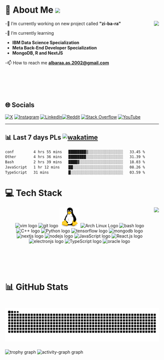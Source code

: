 <!--  <img align="left" height="400" src="https://github.com/chikobara/chikobara/blob/main/08833628.gif?raw=true" /> -->

###

# 💫 About Me [![](https://visitcount.itsvg.in/api?id=chikobara&icon=0&color=12)](https://visitcount.itsvg.in)

-🔭 I’m currently working on new project called **"zi-ba-ra"**
<a href="https://www.credly.com/badges/20535e30-56e7-4e2a-b117-38ef2a0c8ee3/public_url"><img align="right" height="300" src="https://images.credly.com/size/340x340/images/5fc2d535-e716-46c4-881a-f4822b8da0e5/Cognitive_Class_-_What_is_Data_Science.png"></a>

-🌱 I’m currently learning

- **IBM Data Science Specialization**
- **Meta Back-End Developer Specialization**
- **MongoDB, R and NextJS**

-📫 How to reach me **<albaraa.as.2002@gmail.com>**

<br><br><br><br>

## 🌐 Socials

[![X](https://img.shields.io/badge/X-black.svg?logo=X&logoColor=white)](https://x.com/chikobara) [![Instagram](https://img.shields.io/badge/Instagram-%23E4405F.svg?logo=Instagram&logoColor=white)](https://instagram.com/its_chikobara) [![LinkedIn](https://img.shields.io/badge/LinkedIn-%230077B5.svg?logo=linkedin&logoColor=white)](https://linkedin.com/in/albaraa-alsmail)[![Reddit](https://img.shields.io/badge/Reddit-%23FF4500.svg?logo=Reddit&logoColor=white)](https://reddit.com/user/chikobara) [![Stack Overflow](https://img.shields.io/badge/-Stackoverflow-FE7A16?logo=stack-overflow&logoColor=white)](https://stackoverflow.com/users/chikobara) [![YouTube](https://img.shields.io/badge/YouTube-%23FF0000.svg?logo=YouTube&logoColor=white)](https://youtube.com/@chikobara)

---

## 📊 Last 7 days PLs  [![wakatime](https://wakatime.com/badge/user/0f89afa4-1089-41cd-81da-b5f372408386.svg)](https://wakatime.com/@0f89afa4-1089-41cd-81da-b5f372408386)
 <!--START_SECTION:waka-->

```txt
conf         4 hrs 55 mins   ████████▒░░░░░░░░░░░░░░░░   33.45 %
Other        4 hrs 36 mins   ████████░░░░░░░░░░░░░░░░░   31.39 %
Bash         2 hrs 39 mins   ████▓░░░░░░░░░░░░░░░░░░░░   18.03 %
JavaScript   1 hr 12 mins    ██░░░░░░░░░░░░░░░░░░░░░░░   08.26 %
TypeScript   31 mins         █░░░░░░░░░░░░░░░░░░░░░░░░   03.59 %
```

<!--END_SECTION:waka-->
###

# 💻 Tech Stack

<img align="right" height="250" src="https://media.giphy.com/media/v1.Y2lkPTc5MGI3NjExeDljemplOTh6djRwMm00Z2hsYTBvNXptMnJsbDdiZ3UyeWc3NXBlZyZlcD12MV9pbnRlcm5hbF9naWZfYnlfaWQmY3Q9Zw/nFLW7PNGgN3lI68rdv/giphy.gif" />

<div align="center">
  <img src="https://cdn.jsdelivr.net/gh/devicons/devicon/icons/vim/vim-original.svg" height="65" alt="vim logo"  />
  <img src="https://cdn.jsdelivr.net/gh/devicons/devicon/icons/git/git-original.svg" height="65" alt="git logo"  />
  <img src="https://raw.githubusercontent.com/devicons/devicon/master/icons/linux/linux-original.svg" height="65" alt="Linux logo"  />
  <img src="https://cdn.jsdelivr.net/gh/devicons/devicon@latest/icons/archlinux/archlinux-original.svg" height="65" alt="Arch Linux Logo"  />
  <img src="https://cdn.jsdelivr.net/gh/devicons/devicon/icons/bash/bash-original.svg" height="65" alt="bash logo"  />
  <img src="https://techstack-generator.vercel.app/cpp-icon.svg" alt="C++ logo" width="65" height="65">
  <img src="https://techstack-generator.vercel.app/python-icon.svg" alt="Python logo" width="65" height="65">
  <img src="https://cdn.jsdelivr.net/gh/devicons/devicon/icons/tensorflow/tensorflow-original.svg" height="65" alt="tensorflow logo"  />
  <img src="https://cdn.jsdelivr.net/gh/devicons/devicon@latest/icons/mongodb/mongodb-plain-wordmark.svg" height="65" alt="mongodb logo" />
  <img src="https://cdn.jsdelivr.net/gh/devicons/devicon@latest/icons/nextjs/nextjs-original-wordmark.svg" height="65" alt="nextjs logo" />
  <img src="https://cdn.jsdelivr.net/gh/devicons/devicon@latest/icons/nodejs/nodejs-original-wordmark.svg" height="65" alt="nodejs logo"/>
  <img src="https://techstack-generator.vercel.app/js-icon.svg" alt="JavaScript logo" width="65" height="65">
  <img src="https://techstack-generator.vercel.app/react-icon.svg" alt="React.js logo" width="65" height="65">
  <img src="https://cdn.jsdelivr.net/gh/devicons/devicon@latest/icons/electron/electron-original.svg" height="65" alt="electronjs logo" />
  <img src="https://techstack-generator.vercel.app/ts-icon.svg" alt="TypeScript logo" width="65" height="65">
  <img src="https://cdn.jsdelivr.net/gh/devicons/devicon/icons/oracle/oracle-original.svg" height="65" alt="oracle logo"  />
  
</div>

<br/><br/>
<br/><br/>

# 📊 GitHub Stats

###

<br clear="both">
<img src="https://raw.githubusercontent.com/chikobara/chikobara/output/snake.svg" alt="Snake animation" />

###

  <img src="https://github-profile-trophy.vercel.app?username=chikobara&theme=nord&column=-1&row=1&margin-w=8&margin-h=8&no-bg=false&no-frame=false&order=4" height="150" alt="trophy graph"  />
  <img src="https://github-readme-activity-graph.vercel.app/graph?username=chikobara&radius=16&theme=nord&area=true&order=5" height="300" alt="activity-graph graph"  />
</div>



